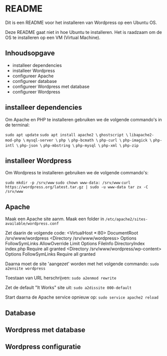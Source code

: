 # README #

Dit is een README voor het installeren van Wordpress op een Ubuntu OS.

Deze README gaat niet in hoe Ubuntu te installeren. Het is raadzaam om de OS te installeren op een VM (Virtual Machine).

## Inhoudsopgave ##

* installeer dependencies
* installeer Wordpress
* configureer Apache
* configureer database
* configureer Wordpress met database
* configureer Wordpress

## installeer dependencies ##

Om Apache en PHP te installeren gebruiken we de volgende commando's in de terminal:

`sudo apt update`
`sudo apt install apache2 \`
                 `ghostscript \`
                 `libapache2-mod-php \`
                 `mysql-server \`
                 `php \`
                 `php-bcmath \`
                 `php-curl \`
                 `php-imagick \`
                 `php-intl \`
                 `php-json \`
                 `php-mbstring \`
                 `php-mysql \`
                 `php-xml \`
                 `php-zip`

 ## installeer Wordpress ##

 Om Wordpress te installeren gebruiken we de volgende commando's:

`sudo mkdir -p /srv/www`
`sudo chown www-data: /srv/www`
`curl https://wordpress.org/latest.tar.gz | sudo -u www-data tar zx -C /srv/www`

## Apache ##

Maak een Apache site aanm. Maak een folder in 
`/etc/apache2/sites-available/wordpress.conf`

Zet daarin de volgende code:
<VirtualHost *:80>
    DocumentRoot /srv/www/wordpress
    <Directory /srv/www/wordpress>
        Options FollowSymLinks
        AllowOverride Limit Options FileInfo
        DirectoryIndex index.php
        Require all granted
    </Directory>
    <Directory /srv/www/wordpress/wp-content>
        Options FollowSymLinks
        Require all granted
    </Directory>
</VirtualHost>

Daarna moet de site 'aangezet' worden met het volgende commando:
`sudo a2ensite wordpress`

Toestaan van URL herschrijven:
`sudo a2enmod rewrite`

Zet de default "It Works" site uit:
`sudo a2dissite 000-default`

Start daarna de Apache service opnieuw op:
`sudo service apache2 reload`
## Database ##

## Wordpress met database ##

## Wordpress configuratie ##

